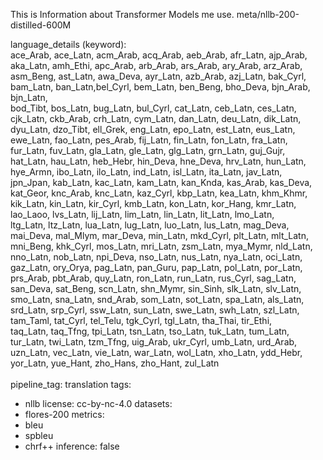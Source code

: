This is Information about Transformer Models me use. meta/nllb-200-distilled-600M

language_details (keyword): 
<br>
  ace_Arab, ace_Latn, acm_Arab, acq_Arab, aeb_Arab, afr_Latn, ajp_Arab, <br>
  aka_Latn, amh_Ethi, apc_Arab, arb_Arab, ars_Arab, ary_Arab, arz_Arab, <br>
  asm_Beng, ast_Latn, awa_Deva, ayr_Latn, azb_Arab, azj_Latn, bak_Cyrl, <br>
  bam_Latn, ban_Latn,bel_Cyrl, bem_Latn, ben_Beng, bho_Deva, bjn_Arab, bjn_Latn, <br>
  bod_Tibt, bos_Latn, bug_Latn, bul_Cyrl, cat_Latn, ceb_Latn, ces_Latn, <br>
  cjk_Latn, ckb_Arab, crh_Latn, cym_Latn, dan_Latn, deu_Latn, dik_Latn, <br>
  dyu_Latn, dzo_Tibt, ell_Grek, eng_Latn, epo_Latn, est_Latn, eus_Latn, <br>
  ewe_Latn, fao_Latn, pes_Arab, fij_Latn, fin_Latn, fon_Latn, fra_Latn, <br>
  fur_Latn, fuv_Latn, gla_Latn, gle_Latn, glg_Latn, grn_Latn, guj_Gujr, <br>
  hat_Latn, hau_Latn, heb_Hebr, hin_Deva, hne_Deva, hrv_Latn, hun_Latn, <br>
  hye_Armn, ibo_Latn, ilo_Latn, ind_Latn, isl_Latn, ita_Latn, jav_Latn, <br>
  jpn_Jpan, kab_Latn, kac_Latn, kam_Latn, kan_Knda, kas_Arab, kas_Deva, <br>
  kat_Geor, knc_Arab, knc_Latn, kaz_Cyrl, kbp_Latn, kea_Latn, khm_Khmr, <br>
  kik_Latn, kin_Latn, kir_Cyrl, kmb_Latn, kon_Latn, kor_Hang, kmr_Latn, <br>
  lao_Laoo, lvs_Latn, lij_Latn, lim_Latn, lin_Latn, lit_Latn, lmo_Latn, <br>
  ltg_Latn, ltz_Latn, lua_Latn, lug_Latn, luo_Latn, lus_Latn, mag_Deva, <br>
  mai_Deva, mal_Mlym, mar_Deva, min_Latn, mkd_Cyrl, plt_Latn, mlt_Latn, <br>
  mni_Beng, khk_Cyrl, mos_Latn, mri_Latn, zsm_Latn, mya_Mymr, nld_Latn, <br>
  nno_Latn, nob_Latn, npi_Deva, nso_Latn, nus_Latn, nya_Latn, oci_Latn, <br>
  gaz_Latn, ory_Orya, pag_Latn, pan_Guru, pap_Latn, pol_Latn, por_Latn, <br>
  prs_Arab, pbt_Arab, quy_Latn, ron_Latn, run_Latn, rus_Cyrl, sag_Latn, <br>
  san_Deva, sat_Beng, scn_Latn, shn_Mymr, sin_Sinh, slk_Latn, slv_Latn, <br>
  smo_Latn, sna_Latn, snd_Arab, som_Latn, sot_Latn, spa_Latn, als_Latn, <br>
  srd_Latn, srp_Cyrl, ssw_Latn, sun_Latn, swe_Latn, swh_Latn, szl_Latn, <br>
  tam_Taml, tat_Cyrl, tel_Telu, tgk_Cyrl, tgl_Latn, tha_Thai, tir_Ethi, <br>
  taq_Latn, taq_Tfng, tpi_Latn, tsn_Latn, tso_Latn, tuk_Latn, tum_Latn, <br>
  tur_Latn, twi_Latn, tzm_Tfng, uig_Arab, ukr_Cyrl, umb_Latn, urd_Arab, <br>
  uzn_Latn, vec_Latn, vie_Latn, war_Latn, wol_Latn, xho_Latn, ydd_Hebr, <br>
  yor_Latn, yue_Hant, zho_Hans, zho_Hant, zul_Latn <br> <br>
pipeline_tag: translation
tags:
  - nllb
license: cc-by-nc-4.0
datasets:
  - flores-200
metrics:
  - bleu
  - spbleu
  - chrf++
inference: false
